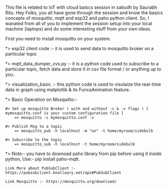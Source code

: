 This file is related to IoT with cloud baiscs session in sabudh by
Saurabh Ritu.
Hey Folks, you all have gone through the session and know the basics concepts of mosquitto, mqtt and esp32 and paho python client.
So, I wanated from all of you to implement the session setup into your local machine (laptops) and do some interesting stuff from your own ideas.

First you need to install mosquitto on your system.

\*\> esp32 client code :- it is used to send data to mosquitto broker on
a particular topic

\*\> mqtt\_data\_dumper\_cvs.py :- it is a python code used to subscribe
to a particular topic, fetch data and store it in csv file format / or
anything up to you.

\*\> visualization\_basic :- this python code is used to visulaize the
real-time data in graph using matplotlib & its FuncaAnimation feature.

\*\> Basic Operation on Mosquitto:-

    #> Set up mosquitto Broker ( with and without -c & -v flags ) [ mymosquitto.conf is your custom configuration file ]
        => mosquitto -c mymosquitto.conf -v

    #> Publish Msg to a topic
        => mosquitto_pub -h localhost -m "on" -t home/myroom/sidebulb

    #> Subscribe to the topic 
        => mosquitto_sub -h localhost -t home/myroom/sidebulb

\*\> Note:- you have to downoad paho library from pip before using it
inside python, Use:- pip install paho-mqtt.

    Link More about PubSubClient :- https://pubsubclient.knolleary.net/api#PubSubClient

    Link Mosquitto :- https://mosquitto.org/download/   
